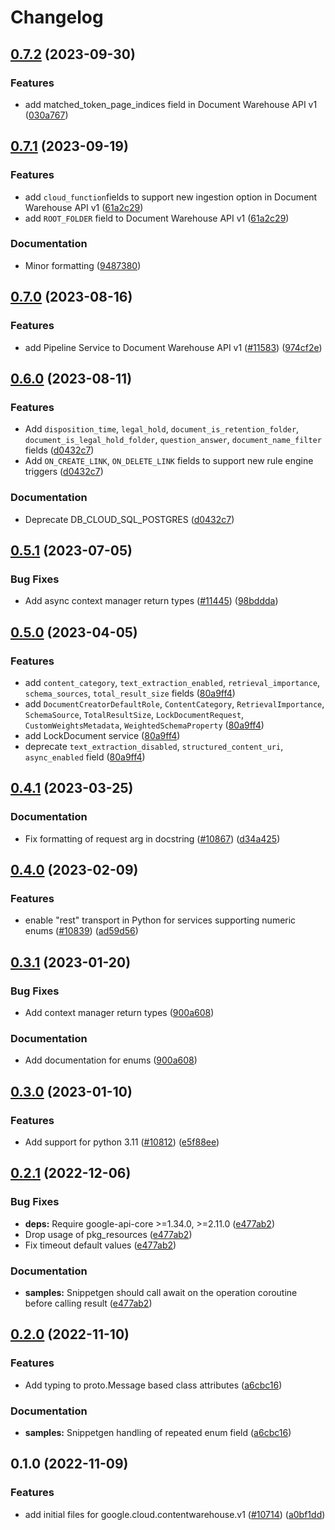 # Changelog

## [0.7.2](https://github.com/googleapis/google-cloud-python/compare/google-cloud-contentwarehouse-v0.7.1...google-cloud-contentwarehouse-v0.7.2) (2023-09-30)


### Features

* add matched_token_page_indices field in Document Warehouse API v1 ([030a767](https://github.com/googleapis/google-cloud-python/commit/030a76756e2ea4af464196dcae81759728231faa))

## [0.7.1](https://github.com/googleapis/google-cloud-python/compare/google-cloud-contentwarehouse-v0.7.0...google-cloud-contentwarehouse-v0.7.1) (2023-09-19)


### Features

* add `cloud_function`fields to support new ingestion option in Document Warehouse API v1 ([61a2c29](https://github.com/googleapis/google-cloud-python/commit/61a2c2902dedd1668534310220e0e53a36718d2d))
* add `ROOT_FOLDER` field to Document Warehouse API v1 ([61a2c29](https://github.com/googleapis/google-cloud-python/commit/61a2c2902dedd1668534310220e0e53a36718d2d))


### Documentation

* Minor formatting ([9487380](https://github.com/googleapis/google-cloud-python/commit/94873808ece8059b07644a0a49dedf8e2906900a))

## [0.7.0](https://github.com/googleapis/google-cloud-python/compare/google-cloud-contentwarehouse-v0.6.0...google-cloud-contentwarehouse-v0.7.0) (2023-08-16)


### Features

* add Pipeline Service to Document Warehouse API v1 ([#11583](https://github.com/googleapis/google-cloud-python/issues/11583)) ([974cf2e](https://github.com/googleapis/google-cloud-python/commit/974cf2ec443fb1290b86e8978e8ad88dc5700278))

## [0.6.0](https://github.com/googleapis/google-cloud-python/compare/google-cloud-contentwarehouse-v0.5.1...google-cloud-contentwarehouse-v0.6.0) (2023-08-11)


### Features

* Add `disposition_time`, `legal_hold`, `document_is_retention_folder`, `document_is_legal_hold_folder`, `question_answer`, `document_name_filter` fields ([d0432c7](https://github.com/googleapis/google-cloud-python/commit/d0432c7b7754f816c8d3d95f1ea6f9349b930717))
* Add `ON_CREATE_LINK`, `ON_DELETE_LINK` fields to support new rule engine triggers ([d0432c7](https://github.com/googleapis/google-cloud-python/commit/d0432c7b7754f816c8d3d95f1ea6f9349b930717))


### Documentation

* Deprecate DB_CLOUD_SQL_POSTGRES ([d0432c7](https://github.com/googleapis/google-cloud-python/commit/d0432c7b7754f816c8d3d95f1ea6f9349b930717))

## [0.5.1](https://github.com/googleapis/google-cloud-python/compare/google-cloud-contentwarehouse-v0.5.0...google-cloud-contentwarehouse-v0.5.1) (2023-07-05)


### Bug Fixes

* Add async context manager return types ([#11445](https://github.com/googleapis/google-cloud-python/issues/11445)) ([98bddda](https://github.com/googleapis/google-cloud-python/commit/98bdddafc821e2fc6e86a31965da0c46899aa229))

## [0.5.0](https://github.com/googleapis/google-cloud-python/compare/google-cloud-contentwarehouse-v0.4.1...google-cloud-contentwarehouse-v0.5.0) (2023-04-05)


### Features

* add `content_category`, `text_extraction_enabled`, `retrieval_importance`, `schema_sources`, `total_result_size` fields ([80a9ff4](https://github.com/googleapis/google-cloud-python/commit/80a9ff4a68b3c40696e95d2b1faecea7c8397a5b))
* add `DocumentCreatorDefaultRole`,  `ContentCategory`, `RetrievalImportance`, `SchemaSource`, `TotalResultSize`, `LockDocumentRequest`, `CustomWeightsMetadata`, `WeightedSchemaProperty` ([80a9ff4](https://github.com/googleapis/google-cloud-python/commit/80a9ff4a68b3c40696e95d2b1faecea7c8397a5b))
* add LockDocument service ([80a9ff4](https://github.com/googleapis/google-cloud-python/commit/80a9ff4a68b3c40696e95d2b1faecea7c8397a5b))
* deprecate `text_extraction_disabled`, `structured_content_uri`, `async_enabled` field ([80a9ff4](https://github.com/googleapis/google-cloud-python/commit/80a9ff4a68b3c40696e95d2b1faecea7c8397a5b))

## [0.4.1](https://github.com/googleapis/google-cloud-python/compare/google-cloud-contentwarehouse-v0.4.0...google-cloud-contentwarehouse-v0.4.1) (2023-03-25)


### Documentation

* Fix formatting of request arg in docstring ([#10867](https://github.com/googleapis/google-cloud-python/issues/10867)) ([d34a425](https://github.com/googleapis/google-cloud-python/commit/d34a425f7d0f02bebaf20d24b725b8c25c699697))

## [0.4.0](https://github.com/googleapis/google-cloud-python/compare/google-cloud-contentwarehouse-v0.3.1...google-cloud-contentwarehouse-v0.4.0) (2023-02-09)


### Features

* enable "rest" transport in Python for services supporting numeric enums ([#10839](https://github.com/googleapis/google-cloud-python/issues/10839)) ([ad59d56](https://github.com/googleapis/google-cloud-python/commit/ad59d569bda339ed31500602e2db369afdbfcf0b))

## [0.3.1](https://github.com/googleapis/google-cloud-python/compare/google-cloud-contentwarehouse-v0.3.0...google-cloud-contentwarehouse-v0.3.1) (2023-01-20)


### Bug Fixes

* Add context manager return types ([900a608](https://github.com/googleapis/google-cloud-python/commit/900a6083e59bfebf215e4e469bc842d8788bba18))


### Documentation

* Add documentation for enums ([900a608](https://github.com/googleapis/google-cloud-python/commit/900a6083e59bfebf215e4e469bc842d8788bba18))

## [0.3.0](https://github.com/googleapis/google-cloud-python/compare/google-cloud-contentwarehouse-v0.2.1...google-cloud-contentwarehouse-v0.3.0) (2023-01-10)


### Features

* Add support for python 3.11 ([#10812](https://github.com/googleapis/google-cloud-python/issues/10812)) ([e5f88ee](https://github.com/googleapis/google-cloud-python/commit/e5f88eebd47c677850d61ddc3774532723f5505e))

## [0.2.1](https://github.com/googleapis/google-cloud-python/compare/google-cloud-contentwarehouse-v0.2.0...google-cloud-contentwarehouse-v0.2.1) (2022-12-06)


### Bug Fixes

* **deps:** Require google-api-core &gt;=1.34.0, >=2.11.0  ([e477ab2](https://github.com/googleapis/google-cloud-python/commit/e477ab2581f44b540051dd201b9f543a30044833))
* Drop usage of pkg_resources ([e477ab2](https://github.com/googleapis/google-cloud-python/commit/e477ab2581f44b540051dd201b9f543a30044833))
* Fix timeout default values ([e477ab2](https://github.com/googleapis/google-cloud-python/commit/e477ab2581f44b540051dd201b9f543a30044833))


### Documentation

* **samples:** Snippetgen should call await on the operation coroutine before calling result ([e477ab2](https://github.com/googleapis/google-cloud-python/commit/e477ab2581f44b540051dd201b9f543a30044833))

## [0.2.0](https://github.com/googleapis/google-cloud-python/compare/google-cloud-contentwarehouse-v0.1.0...google-cloud-contentwarehouse-v0.2.0) (2022-11-10)


### Features

* Add typing to proto.Message based class attributes ([a6cbc16](https://github.com/googleapis/google-cloud-python/commit/a6cbc167835880f9fe31b4030ec5fba69e35b383))


### Documentation

* **samples:** Snippetgen handling of repeated enum field ([a6cbc16](https://github.com/googleapis/google-cloud-python/commit/a6cbc167835880f9fe31b4030ec5fba69e35b383))

## 0.1.0 (2022-11-09)


### Features

* add initial files for google.cloud.contentwarehouse.v1 ([#10714](https://github.com/googleapis/google-cloud-python/issues/10714)) ([a0bf1dd](https://github.com/googleapis/google-cloud-python/commit/a0bf1dd8b029349092aafa47566c11e1cc1532da))
